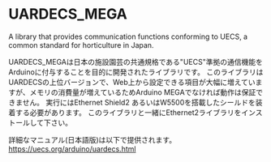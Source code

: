# UARDECS_MEGA
A library that provides communication functions conforming to UECS, a common standard for horticulture in Japan.

UARDECS_MEGAは日本の施設園芸の共通規格である"UECS"準拠の通信機能をArduinoに付与することを目的に開発されたライブラリです。
このライブラリはUARDECSの上位バージョンで、Web上から設定できる項目が大幅に増えていますが、メモリの消費量が増えているためArduino MEGAでなければ動作は保証できません。
実行にはEthernet Shield2 あるいはW5500を搭載したシールドを装着する必要があります。
このライブラリと一緒にEthernet2ライブラリをインストールして下さい。

詳細なマニュアル(日本語版)は以下で提供されます。
https://uecs.org/arduino/uardecs.html
